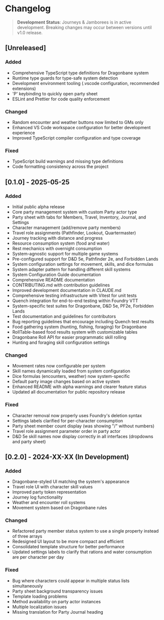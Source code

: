 # Changelog

> **Development Status**: Journeys & Jamborees is in active development. Breaking changes may occur between versions until v1.0 release.

## [Unreleased]

### Added

- Comprehensive TypeScript type definitions for Dragonbane system
- Runtime type guards for type-safe system detection
- Development environment tooling (.vscode configuration, recommended extensions)
- 'P' keybinding to quickly open party sheet
- ESLint and Prettier for code quality enforcement

### Changed

- Random encounter and weather buttons now limited to GMs only
- Enhanced VS Code workspace configuration for better development experience
- Improved TypeScript compiler configuration and type coverage

### Fixed

- TypeScript build warnings and missing type definitions
- Code formatting consistency across the project

## [0.1.0] - 2025-05-25

### Added

- Initial public alpha release
- Core party management system with custom Party actor type
- Party sheet with tabs for Members, Travel, Inventory, Journal, and Settings
- Character management (add/remove party members)
- Travel role assignments (Pathfinder, Lookout, Quartermaster)
- Journey tracking with distance and progress
- Resource consumption system (food and water)
- Rest mechanics with overnight consumption
- System-agnostic support for multiple game systems
- Pre-configured support for D&D 5e, Pathfinder 2e, and Forbidden Lands
- System configuration settings for movement, skills, and dice formulas
- System adapter pattern for handling different skill systems
- System Configuration Guide documentation
- Comprehensive README documentation
- CONTRIBUTING.md with contribution guidelines
- Improved development documentation in CLAUDE.md
- Comprehensive testing infrastructure with Vitest for unit tests
- Quench integration for end-to-end testing within Foundry VTT
- System-specific test suites for Dragonbane, D&D 5e, PF2e, Forbidden Lands
- Test documentation and guidelines for contributors
- Bug reporting guidelines that encourage including Quench test results
- Food gathering system (hunting, fishing, foraging) for Dragonbane
- RollTable-based food results system with customizable tables
- Dragonbane Roll API for easier programmatic skill rolling
- Hunting and foraging skill configuration settings

### Changed

- Movement rates now configurable per system
- Skill names dynamically loaded from system configuration
- Dice formulas (encounters, weather) now system-specific
- Default party image changes based on active system
- Enhanced README with alpha warnings and clearer feature status
- Updated all documentation for public repository release

### Fixed

- Character removal now properly uses Foundry's deletion syntax
- Settings labels clarified for per-character consumption
- Party sheet member count display (was showing "/" without numbers)
- Travel role assignment parameter order in party actor
- D&D 5e skill names now display correctly in all interfaces (dropdowns and party sheet)

## [0.2.0] - 2024-XX-XX (In Development)

### Added

- Dragonbane-styled UI matching the system's appearance
- Travel role UI with character skill values
- Improved party token representation
- Journey log functionality
- Weather and encounter roll systems
- Movement system based on Dragonbane rules

### Changed

- Refactored party member status system to use a single property instead of three arrays
- Redesigned UI layout to be more compact and efficient
- Consolidated template structure for better performance
- Updated settings labels to clarify that rations and water consumption are per character per day

### Fixed

- Bug where characters could appear in multiple status lists simultaneously
- Party sheet background transparency issues
- Template loading problems
- Method availability on party actor instances
- Multiple localization issues
- Missing translation for Party Journal heading

